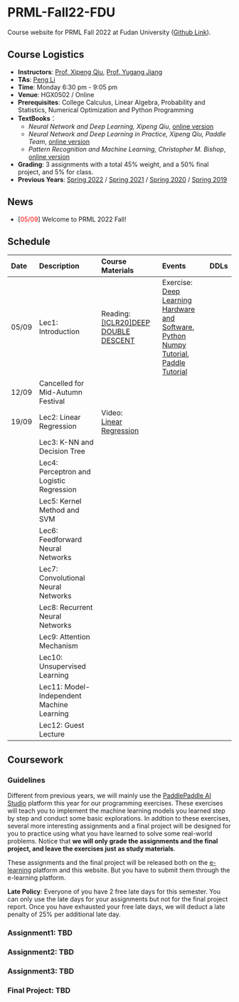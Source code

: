 # PRML-Fall22-FDU

Course website for PRML Fall 2022 at Fudan University ([Github Link](https://github.com/dasepli/PRML-Fall22-FDU)).

## Course Logistics
- **Instructors**: [Prof. Xipeng Qiu](https://xpqiu.github.io/index.html), [Prof. Yugang Jiang](http://www.yugangjiang.info/bioChn.html)
- **TAs**: <a href="mailto:lip21@m.fudan.edu.cn">Peng Li</a>
- **Time**: Monday 6:30 pm - 9:05 pm
- **Venue**: HGX0502 / Online
- **Prerequisites**: College Calculus, Linear Algebra, Probability and Statistics, Numerical Optimization and Python Programming
- **TextBooks**：
	- *Neural Network and Deep Learning, Xipeng Qiu*, [online version](https://nndl.github.io/)
	- *Neural Network and Deep Learning in Practice, Xipeng Qiu, Paddle Team*, [online version](https://github.com/nndl/practice-in-paddle/)
	- *Pattern Recognition and Machine Learning, Christopher M. Bishop*, [online version](https://www.microsoft.com/en-us/research/uploads/prod/2006/01/Bishop-Pattern-Recognition-and-Machine-Learning-2006.pdf)
- **Grading**: 3 assignments with a total 45% weight, and a 50% final project, and 5% for class.
- **Previous Years**: [Spring 2022](https://github.com/dasepli/PRML-Spring22-FDU) / [Spring 2021](https://toscode.gitee.com/fnlp/prml-21-spring) / [Spring 2020](https://github.com/xuyige/PRML-Spring20-FDU) / [Spring 2019](https://github.com/FDUCSLG/PRML-2019Spring-FDU)

## News
<ul>  
<li>[<font color="red">05/09</font>] Welcome to PRML 2022 Fall! </li>
</ul>

## Schedule

|Date| Description | Course Materials | Events | DDLs |
| :-- | :-- | :-- | :-- | :-- |
|05/09 |Lec1: Introduction  |Reading:<br>[[ICLR20]DEEP DOUBLE DESCENT](https://openreview.net/forum?id=B1g5sA4twr)| Exercise: <br>[Deep Learning Hardware and Software](http://cs231n.stanford.edu/slides/2021/lecture_6.pdf),<br>[Python Numpy Tutorial](https://cs231n.github.io/python-numpy-tutorial/),<br>[Paddle Tutorial](https://github.com/nndl/practice-in-paddle/blob/main/chap1%E5%AE%9E%E8%B7%B5%E5%9F%BA%E7%A1%80/%E5%AE%9E%E8%B7%B5%E5%9F%BA%E7%A1%80.ipynb)| |
|12/09 |Cancelled for Mid-Autumn Festival | | | |
|19/09 |Lec2: Linear Regression  |Video:<br>[Linear Regression](https://zhibo.chaoxing.com/1000095851835004) | | |
| |Lec3: K-NN and Decision Tree | | | |
| |Lec4: Perceptron and Logistic Regression  | |  | |
| |Lec5: Kernel Method and SVM | |  | |
| |Lec6: Feedforward Neural Networks | |  | |
| |Lec7: Convolutional Neural Networks | | | |
| |Lec8: Recurrent Neural Networks  | | | |
| |Lec9: Attention Mechanism | |  | |
| |Lec10: Unsupervised Learning | |  | |
| |Lec11: Model-Independent Machine Learning  | |  | |
| |Lec12: Guest Lecture| |  | |

## Coursework
### Guidelines
Different from previous years, we will mainly use the [PaddlePaddle AI Studio](https://aistudio.baidu.com/aistudio/index) platform this year for our programming exercises. These exercises will teach you to implement the machine learning models you learned step by step and conduct some basic explorations. In addtion to these exercises, several more interesting assignments and a final project will be designed for you to practice using what you have learned to solve some real-world problems. Notice that **we will only grade the assignments and the final project, and leave the exercises just as study materials**. 

These assignments and the final project will be released both on the [e-learning](https://elearning.fudan.edu.cn/) platform and this website. But you have to submit them through the e-learning platform. 

**Late Policy**: Everyone of you have 2 free late days for this semester. You can only use the late days for your assignments but not for the final project report. Once you have exhausted your free late days, we will deduct a late penalty of 25% per additional late day.


### Assignment1: TBD

### Assignment2: TBD

### Assignment3: TBD

### Final Project: TBD


